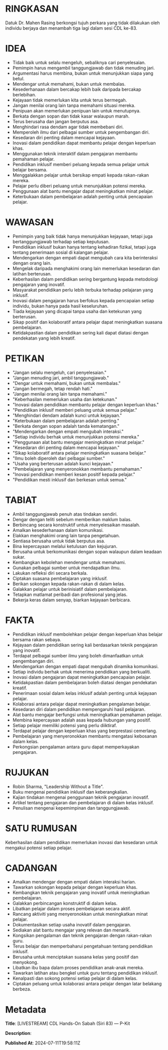 # RINGKASAN
Datuk Dr. Mahen Rasing berkongsi tujuh perkara yang tidak dilakukan oleh individu berjaya dan menambah tiga lagi dalam sesi CDL ke-83.

# IDEA
- Tidak baik untuk selalu mengeluh, sebaliknya cari penyelesaian.
- Pemimpin harus mengambil tanggungjawab dan tidak menuding jari.
- Argumentasi harus membina, bukan untuk menunjukkan siapa yang betul.
- Mendengar untuk memahami, bukan untuk membalas.
- Kesederhanaan dalam bercakap lebih baik daripada bercakap berlebihan.
- Kejayaan tidak memerlukan kita untuk terus bermegah.
- Jangan menilai orang lain tanpa memahami situasi mereka.
- Penipuan akan memerlukan penipuan lain untuk menutupnya.
- Berkata dengan sopan dan tidak kasar walaupun marah.
- Terus berusaha dan jangan berputus asa.
- Menghindari rasa dendam agar tidak membebani diri.
- Memperoleh ilmu dari pelbagai sumber untuk pengembangan diri.
- Kesedaran diri penting dalam mencapai kejayaan.
- Inovasi dalam pendidikan dapat membantu pelajar dengan keperluan khas.
- Menggunakan teknik interaktif dalam pengajaran membantu pemahaman pelajar.
- Pendidikan inklusif memberi peluang kepada semua pelajar untuk belajar bersama.
- Menggalakkan pelajar untuk bersikap empati kepada rakan-rakan mereka.
- Pelajar perlu diberi peluang untuk menunjukkan potensi mereka.
- Penggunaan alat bantu mengajar dapat meningkatkan minat pelajar.
- Keterbukaan dalam pembelajaran adalah penting untuk pencapaian pelajar.

# WAWASAN
- Pemimpin yang baik tidak hanya menunjukkan kejayaan, tetapi juga bertanggungjawab terhadap setiap keputusan.
- Pendidikan inklusif bukan hanya tentang kehadiran fizikal, tetapi juga tentang penerimaan sosial di kalangan pelajar.
- Mendengarkan dengan empati dapat mengubah cara kita berinteraksi dengan orang lain.
- Mengelak daripada menghakimi orang lain memerlukan kesedaran dan latihan berterusan.
- Keberhasilan dalam pendidikan sering bergantung kepada metodologi pengajaran yang inovatif.
- Masyarakat pendidikan perlu lebih terbuka terhadap pelajaran yang inklusif.
- Inovasi dalam pengajaran harus berfokus kepada pencapaian setiap individu, bukan hanya pada hasil keseluruhan.
- Tiada kejayaan yang dicapai tanpa usaha dan ketekunan yang berterusan.
- Sikap positif dan kolaboratif antara pelajar dapat meningkatkan suasana pembelajaran.
- Ketidakpastian dalam pendidikan sering kali dapat diatasi dengan pendekatan yang lebih kreatif.

# PETIKAN
- "Jangan selalu mengeluh, cari penyelesaian."
- "Jangan menuding jari, ambil tanggungjawab."
- "Dengar untuk memahami, bukan untuk membalas."
- "Jangan bermegah, tetap rendah hati."
- "Jangan menilai orang lain tanpa memahami."
- "Keberhasilan memerlukan usaha dan ketekunan."
- "Inovasi dalam pendidikan membantu pelajar dengan keperluan khas."
- "Pendidikan inklusif memberi peluang untuk semua pelajar."
- "Menghindari dendam adalah kunci untuk kejayaan."
- "Keterbukaan dalam pembelajaran adalah penting."
- "Berkata dengan sopan adalah tanda kematangan."
- "Mendengarkan dengan empati mengubah interaksi."
- "Setiap individu berhak untuk menunjukkan potensi mereka."
- "Penggunaan alat bantu mengajar meningkatkan minat pelajar."
- "Kesedaran diri penting dalam mencapai kejayaan."
- "Sikap kolaboratif antara pelajar meningkatkan suasana belajar."
- "Ilmu boleh diperoleh dari pelbagai sumber."
- "Usaha yang berterusan adalah kunci kejayaan."
- "Pembelajaran yang menyeronokkan membantu pemahaman."
- "Inovasi pendidikan memberi kesan positif kepada pelajar."
- "Pendidikan mesti inklusif dan berkesan untuk semua."

# TABIAT
- Ambil tanggungjawab penuh atas tindakan sendiri.
- Dengar dengan teliti sebelum memberikan maklum balas.
- Berbincang secara konstruktif untuk menyelesaikan masalah.
- Amalkan kesederhanaan dalam komunikasi.
- Elakkan menghakimi orang lain tanpa pengetahuan.
- Sentiasa berusaha untuk tidak berputus asa.
- Bina kepercayaan melalui ketulusan dan kejujuran.
- Berusaha untuk berkomunikasi dengan sopan walaupun dalam keadaan sukar.
- Kembangkan kebolehan mendengar untuk memahami.
- Gunakan pelbagai sumber untuk mendapatkan ilmu.
- Lakukan refleksi diri secara berkala.
- Ciptakan suasana pembelajaran yang inklusif.
- Berikan sokongan kepada rakan-rakan di dalam kelas.
- Galakkan pelajar untuk berinisiatif dalam pembelajaran.
- Tetapkan matlamat peribadi dan profesional yang jelas.
- Bekerja keras dalam senyap, biarkan kejayaan berbicara.

# FAKTA
- Pendidikan inklusif membolehkan pelajar dengan keperluan khas belajar bersama rakan sebaya.
- Kejayaan dalam pendidikan sering kali berdasarkan teknik pengajaran yang inovatif.
- Terdapat pelbagai sumber ilmu yang boleh dimanfaatkan untuk pengembangan diri.
- Mendengarkan dengan empati dapat mengubah dinamika komunikasi.
- Setiap individu berhak untuk menerima pendidikan yang berkualiti.
- Inovasi dalam pengajaran dapat meningkatkan pencapaian pelajar.
- Ketidakpastian dalam pembelajaran boleh diatasi dengan pendekatan kreatif.
- Penerimaan sosial dalam kelas inklusif adalah penting untuk kejayaan pelajar.
- Kolaborasi antara pelajar dapat meningkatkan pengalaman belajar.
- Kesedaran diri dalam pendidikan mempengaruhi hasil pelajaran.
- Alat bantu mengajar berfungsi untuk meningkatkan pemahaman pelajar.
- Membina kepercayaan adalah asas kepada hubungan yang positif.
- Setiap pelajar memiliki potensi yang perlu diiktiraf.
- Terdapat pelajar dengan keperluan khas yang berprestasi cemerlang.
- Pembelajaran yang menyeronokkan membantu mengatasi kebosanan dalam kelas.
- Perkongsian pengalaman antara guru dapat memperkayakan pengajaran.

# RUJUKAN
- Robin Sharma, "Leadership Without a Title".
- Buku mengenai pendidikan inklusif dan keberangkalian.
- Kajian tindakan mengenai penggunaan teknik pengajaran inovatif.
- Artikel tentang pengajaran dan pembelajaran di dalam kelas inklusif.
- Penulisan mengenai kepemimpinan dan tanggungjawab.

# SATU RUMUSAN
Keberhasilan dalam pendidikan memerlukan inovasi dan kesedaran untuk mengakui potensi setiap pelajar.

# CADANGAN
- Amalkan mendengar dengan empati dalam interaksi harian.
- Tawarkan sokongan kepada pelajar dengan keperluan khas.
- Kembangkan teknik pengajaran yang inovatif untuk meningkatkan pembelajaran.
- Galakkan perbincangan konstruktif di dalam kelas.
- Libatkan pelajar dalam proses pembelajaran secara aktif.
- Rancang aktiviti yang menyeronokkan untuk meningkatkan minat pelajar.
- Dokumentasikan setiap usaha inovatif dalam pengajaran.
- Sediakan alat bantu mengajar yang relevan dan menarik.
- Kongsikan pengalaman dan teknik pengajaran dengan rakan-rakan guru.
- Terus belajar dan memperbaharui pengetahuan tentang pendidikan inklusif.
- Berusaha untuk menciptakan suasana kelas yang positif dan menyokong.
- Libatkan ibu bapa dalam proses pendidikan anak-anak mereka.
- Tawarkan latihan atau bengkel untuk guru tentang pendidikan inklusif.
- Kenalpasti dan sokong potensi setiap pelajar di dalam kelas.
- Ciptakan peluang untuk kolaborasi antara pelajar dengan latar belakang berbeza.

# Metadata
**Title**: [LIVESTREAM] CDL Hands-On Sabah (Siri 83) — P-Kit

**Description**: 

**Published At**: 2024-07-11T19:58:11Z